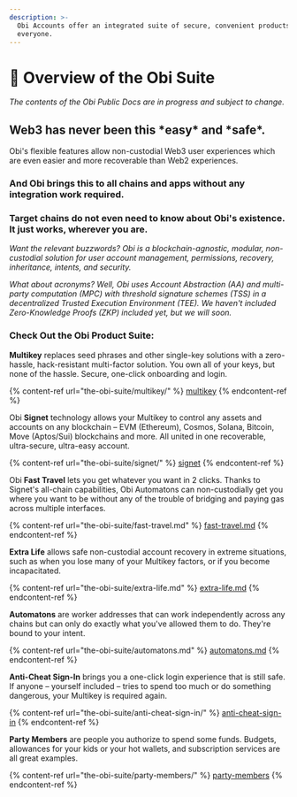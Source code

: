 ```yaml
---
description: >-
  Obi Accounts offer an integrated suite of secure, convenient products for
  everyone.
---
```


# 🔵 Overview of the Obi Suite

_The contents of the Obi Public Docs are in progress and subject to change._

## Web3 has never been this \*easy\* and \*safe\*.

Obi's flexible features allow non-custodial Web3 user experiences which are even easier and more recoverable than Web2 experiences.

### And Obi brings this to all chains and apps without any integration work required.

### Target chains do not even need to know about Obi's existence. It just works, wherever you are.

_Want the relevant buzzwords? Obi is a blockchain-agnostic, modular, non-custodial solution for user account management, permissions, recovery, inheritance, intents, and security._

_What about acronyms? Well, Obi uses Account Abstraction (AA) and multi-party computation (MPC) with threshold signature schemes (TSS) in a decentralized Trusted Execution Environment (TEE). We haven't included Zero-Knowledge Proofs (ZKP) included yet, but we will soon._

### Check Out the Obi Product Suite:

**Multikey** replaces seed phrases and other single-key solutions with a zero-hassle, hack-resistant multi-factor solution. You own all of your keys, but none of the hassle. Secure, one-click onboarding and login.

{% content-ref url="the-obi-suite/multikey/" %}
[multikey](the-obi-suite/multikey/)
{% endcontent-ref %}

Obi **Signet** technology allows your Multikey to control any assets and accounts on any blockchain – EVM (Ethereum), Cosmos, Solana, Bitcoin, Move (Aptos/Sui) blockchains and more. All united in one recoverable, ultra-secure, ultra-easy account.

{% content-ref url="the-obi-suite/signet/" %}
[signet](the-obi-suite/signet/)
{% endcontent-ref %}

Obi **Fast Travel** lets you get whatever you want in 2 clicks. Thanks to Signet's all-chain capabilities, Obi Automatons can non-custodially get you where you want to be without any of the trouble of bridging and paying gas across multiple interfaces.

{% content-ref url="the-obi-suite/fast-travel.md" %}
[fast-travel.md](the-obi-suite/fast-travel.md)
{% endcontent-ref %}

**Extra Life** allows safe non-custodial account recovery in extreme situations, such as when you lose many of your Multikey factors, or if you become incapacitated.

{% content-ref url="the-obi-suite/extra-life.md" %}
[extra-life.md](the-obi-suite/extra-life.md)
{% endcontent-ref %}

**Automatons** are worker addresses that can work independently across any chains but can only do exactly what you've allowed them to do. They're bound to your intent.

{% content-ref url="the-obi-suite/automatons.md" %}
[automatons.md](the-obi-suite/automatons.md)
{% endcontent-ref %}

**Anti-Cheat Sign-In** brings you a one-click login experience that is still safe. If anyone – yourself included – tries to spend too much or do something dangerous, your Multikey is required again.

{% content-ref url="the-obi-suite/anti-cheat-sign-in/" %}
[anti-cheat-sign-in](the-obi-suite/anti-cheat-sign-in/)
{% endcontent-ref %}

**Party Members** are people you authorize to spend some funds. Budgets, allowances for your kids or your hot wallets, and subscription services are all great examples.

{% content-ref url="the-obi-suite/party-members/" %}
[party-members](the-obi-suite/party-members/)
{% endcontent-ref %}

